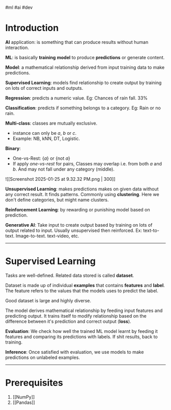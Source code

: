 #ml #ai #dev 

# Introduction

**AI** application: is something that can produce results without human interaction.

**ML**: is basically **training** **model** to produce **predictions** or generate content.

**Model**: a mathematical relationship derived from input training data to make predictions.

**Supervised Learning**: models find relationship to create output by training on lots of correct inputs and outputs.

**Regression**: predicts a numeric value. Eg: Chances of rain fall. $33\%$

**Classification**: predicts if something belongs to a category. Eg: Rain or no rain.

**Multi-class**: classes are mutually exclusive.
- instance can only be $a$, $b$ or $c$.
- Example: NB, kNN, DT, Logistic.

**Binary**:
- One-vs-Rest: {$a$} or {not $a$}
- If apply *one-vs-rest* for pairs, Classes may overlap i.e. from both $a$ and $b$. And may not fall under any category (middle).

![[Screenshot 2025-01-25 at 9.32.32 PM.png | 300]]

**Unsupervised Learning**: makes predictions makes on given data without any correct result. It finds patterns. Commonly using **clustering**. Here we don't define categories, but might name clusters.

**Reinforcement Learning**: by rewarding or punishing model based on prediction.

**Generative AI**: Take input to create output based by training on lots of output related to input. Usually unsupervised then reinforced. Ex: text-to-text. Image-to-text. text-video, etc.

---
# Supervised Learning

Tasks are well-defined.
Related data stored is called **dataset**.

Dataset is made up of individual **examples** that contains **features** and **label**. The feature refers to the values that the models uses to predict the label.

Good dataset is large and highly diverse.

The model derives mathematical relationship by feeding input features and predicting output. It trains itself to modify relationship based on the difference between it's prediction and correct output (**loss**).

**Evaluation**: We check how well the trained ML model learnt by feeding it features and comparing its predictions with labels. If shit results, back to training.

**Inference**: Once satisfied with evaluation, we use models to make predictions on unlabeled examples.

---

# Prerequisites

1. [[NumPy]]
2. [[Pandas]]

